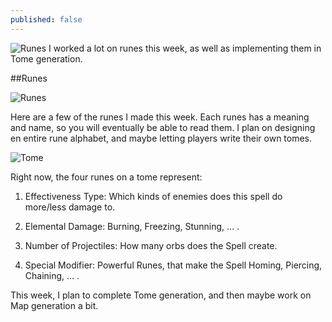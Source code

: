 ```yaml
---
published: false
---
```


![Runes](http://i.imgur.com/rT0LfB8.png)
I worked a lot on runes this week, as well as implementing them in Tome generation.

<!--excerpt-->

##Runes

![Runes](http://i.imgur.com/rT0LfB8.png)

Here are a few of the runes I made this week. Each runes has a meaning and name, so you will eventually be able to read them.
I plan on designing en entire rune alphabet, and maybe letting players write their own tomes.


![Tome](http://i.imgur.com/X3UIAj7.png)

Right now, the four runes on a tome represent:

1. Effectiveness Type: Which kinds of enemies does this spell do more/less damage to.

2. Elemental Damage: Burning, Freezing, Stunning, ... .

3. Number of Projectiles: How many orbs does the Spell create.

4. Special Modifier: Powerful Runes, that make the Spell Homing, Piercing, Chaining, ... 
.


This week, I plan to complete Tome generation, and then maybe work on Map generation a bit. 
